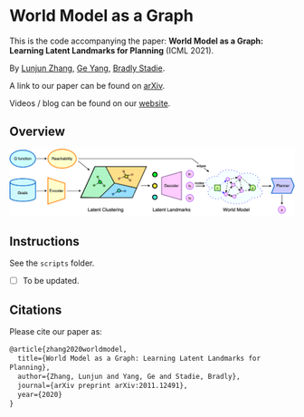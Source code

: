 # World Model as a Graph

This is the code accompanying the paper: **World Model as a Graph: 
Learning Latent Landmarks for Planning** (ICML 2021). 

By [Lunjun Zhang](http://www.cs.toronto.edu/~lunjun/), [Ge Yang](https://scholar.google.com/citations?user=vaQcF6kAAAAJ), 
[Bradly Stadie](https://bstadie.github.io/).

A link to our paper can be found on [arXiv](https://arxiv.org/abs/2011.12491).

Videos / blog can be found on our [website](https://sites.google.com/view/latent-landmarks/).

## Overview

![image info](./figures/l3p.png)

## Instructions

See the `scripts` folder. 

- [ ] To be updated.

## Citations

Please cite our paper as:

```
@article{zhang2020worldmodel,
  title={World Model as a Graph: Learning Latent Landmarks for Planning},
  author={Zhang, Lunjun and Yang, Ge and Stadie, Bradly},
  journal={arXiv preprint arXiv:2011.12491},
  year={2020}
}
```
